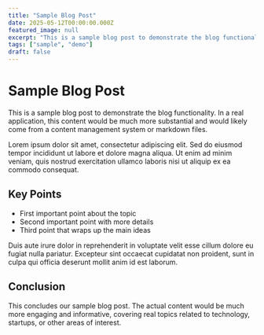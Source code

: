 ```yaml
---
title: "Sample Blog Post"
date: 2025-05-12T00:00:00.000Z
featured_image: null
excerpt: "This is a sample blog post to demonstrate the blog functionality."
tags: ["sample", "demo"]
draft: false
---
```


# Sample Blog Post

This is a sample blog post to demonstrate the blog functionality. In a real application, this content would be much more substantial and would likely come from a content management system or markdown files.

Lorem ipsum dolor sit amet, consectetur adipiscing elit. Sed do eiusmod tempor incididunt ut labore et dolore magna aliqua. Ut enim ad minim veniam, quis nostrud exercitation ullamco laboris nisi ut aliquip ex ea commodo consequat.

## Key Points

- First important point about the topic
- Second important point with more details
- Third point that wraps up the main ideas

Duis aute irure dolor in reprehenderit in voluptate velit esse cillum dolore eu fugiat nulla pariatur. Excepteur sint occaecat cupidatat non proident, sunt in culpa qui officia deserunt mollit anim id est laborum.

## Conclusion

This concludes our sample blog post. The actual content would be much more engaging and informative, covering real topics related to technology, startups, or other areas of interest. 